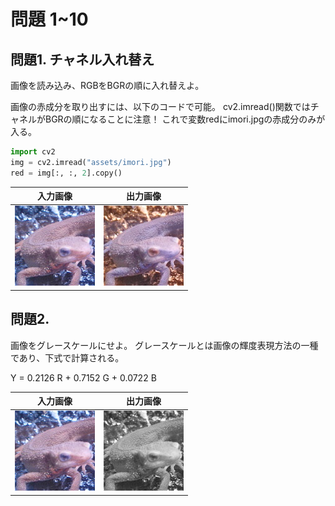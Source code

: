# 問題 1~10

## 問題1. チャネル入れ替え

画像を読み込み、RGBをBGRの順に入れ替えよ。

画像の赤成分を取り出すには、以下のコードで可能。
cv2.imread()関数ではチャネルがBGRの順になることに注意！
これで変数redにimori.jpgの赤成分のみが入る。

```python
import cv2
img = cv2.imread("assets/imori.jpg")
red = img[:, :, 2].copy()
```

|入力画像|出力画像|
|---|---|
|![](../assets/imori.jpg)|![](answer_1.jpg)|

## 問題2.

画像をグレースケールにせよ。
グレースケールとは画像の輝度表現方法の一種であり、下式で計算される。

Y = 0.2126 R + 0.7152 G + 0.0722 B

|入力画像|出力画像|
|---|---|
|![](../assets/imori.jpg)|![](answer_2.jpg)|
